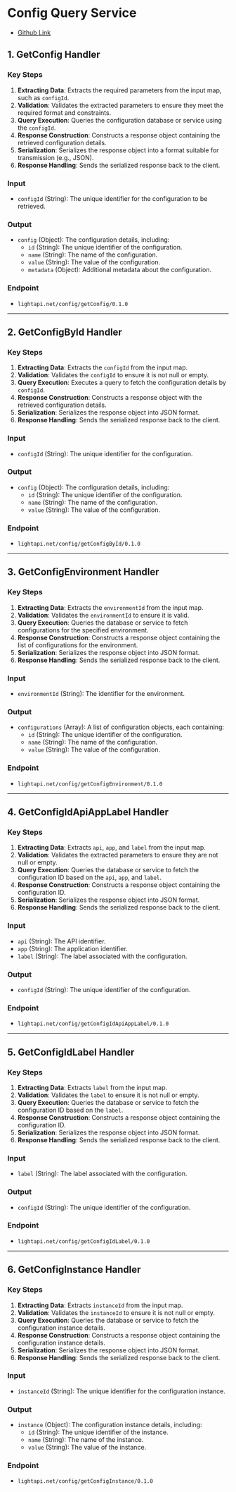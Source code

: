 # Config Query Service
- [Github Link](https://github.com/lightapi/config-query)

## 1. GetConfig Handler

### Key Steps
1. **Extracting Data**: Extracts the required parameters from the input map, such as `configId`.
2. **Validation**: Validates the extracted parameters to ensure they meet the required format and constraints.
3. **Query Execution**: Queries the configuration database or service using the `configId`.
4. **Response Construction**: Constructs a response object containing the retrieved configuration details.
5. **Serialization**: Serializes the response object into a format suitable for transmission (e.g., JSON).
6. **Response Handling**: Sends the serialized response back to the client.

### Input
- `configId` (String): The unique identifier for the configuration to be retrieved.

### Output
- `config` (Object): The configuration details, including:
    - `id` (String): The unique identifier of the configuration.
    - `name` (String): The name of the configuration.
    - `value` (String): The value of the configuration.
    - `metadata` (Object): Additional metadata about the configuration.

### Endpoint
- `lightapi.net/config/getConfig/0.1.0`

---

## 2. GetConfigById Handler

### Key Steps
1. **Extracting Data**: Extracts the `configId` from the input map.
2. **Validation**: Validates the `configId` to ensure it is not null or empty.
3. **Query Execution**: Executes a query to fetch the configuration details by `configId`.
4. **Response Construction**: Constructs a response object with the retrieved configuration details.
5. **Serialization**: Serializes the response object into JSON format.
6. **Response Handling**: Sends the serialized response back to the client.

### Input
- `configId` (String): The unique identifier for the configuration.

### Output
- `config` (Object): The configuration details, including:
    - `id` (String): The unique identifier of the configuration.
    - `name` (String): The name of the configuration.
    - `value` (String): The value of the configuration.

### Endpoint
- `lightapi.net/config/getConfigById/0.1.0`

---

## 3. GetConfigEnvironment Handler

### Key Steps
1. **Extracting Data**: Extracts the `environmentId` from the input map.
2. **Validation**: Validates the `environmentId` to ensure it is valid.
3. **Query Execution**: Queries the database or service to fetch configurations for the specified environment.
4. **Response Construction**: Constructs a response object containing the list of configurations for the environment.
5. **Serialization**: Serializes the response object into JSON format.
6. **Response Handling**: Sends the serialized response back to the client.

### Input
- `environmentId` (String): The identifier for the environment.

### Output
- `configurations` (Array): A list of configuration objects, each containing:
    - `id` (String): The unique identifier of the configuration.
    - `name` (String): The name of the configuration.
    - `value` (String): The value of the configuration.

### Endpoint
- `lightapi.net/config/getConfigEnvironment/0.1.0`

---

## 4. GetConfigIdApiAppLabel Handler

### Key Steps
1. **Extracting Data**: Extracts `api`, `app`, and `label` from the input map.
2. **Validation**: Validates the extracted parameters to ensure they are not null or empty.
3. **Query Execution**: Queries the database or service to fetch the configuration ID based on the `api`, `app`, and `label`.
4. **Response Construction**: Constructs a response object containing the configuration ID.
5. **Serialization**: Serializes the response object into JSON format.
6. **Response Handling**: Sends the serialized response back to the client.

### Input
- `api` (String): The API identifier.
- `app` (String): The application identifier.
- `label` (String): The label associated with the configuration.

### Output
- `configId` (String): The unique identifier of the configuration.

### Endpoint
- `lightapi.net/config/getConfigIdApiAppLabel/0.1.0`

---

## 5. GetConfigIdLabel Handler

### Key Steps
1. **Extracting Data**: Extracts `label` from the input map.
2. **Validation**: Validates the `label` to ensure it is not null or empty.
3. **Query Execution**: Queries the database or service to fetch the configuration ID based on the `label`.
4. **Response Construction**: Constructs a response object containing the configuration ID.
5. **Serialization**: Serializes the response object into JSON format.
6. **Response Handling**: Sends the serialized response back to the client.

### Input
- `label` (String): The label associated with the configuration.

### Output
- `configId` (String): The unique identifier of the configuration.

### Endpoint
- `lightapi.net/config/getConfigIdLabel/0.1.0`

---

## 6. GetConfigInstance Handler

### Key Steps
1. **Extracting Data**: Extracts `instanceId` from the input map.
2. **Validation**: Validates the `instanceId` to ensure it is not null or empty.
3. **Query Execution**: Queries the database or service to fetch the configuration instance details.
4. **Response Construction**: Constructs a response object containing the configuration instance details.
5. **Serialization**: Serializes the response object into JSON format.
6. **Response Handling**: Sends the serialized response back to the client.

### Input
- `instanceId` (String): The unique identifier for the configuration instance.

### Output
- `instance` (Object): The configuration instance details, including:
    - `id` (String): The unique identifier of the instance.
    - `name` (String): The name of the instance.
    - `value` (String): The value of the instance.

### Endpoint
- `lightapi.net/config/getConfigInstance/0.1.0`